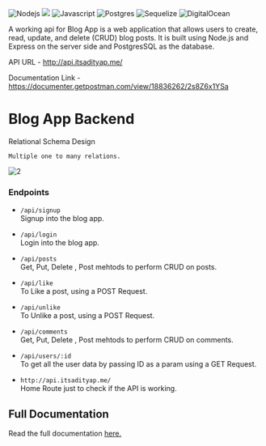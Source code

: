 <img alt="Nodejs" src="https://img.shields.io/badge/Node.js-339933?style=for-the-badge&logo=nodedotjs&logoColor=white"/> <img src="https://img.shields.io/badge/express.js-%23404d59.svg?style=for-the-badge&logo=express&logoColor=%2361DAFB"> <img alt="Javascript" src="https://img.shields.io/badge/JavaScript-323330?style=for-the-badge&logo=javascript&logoColor=F7DF1E"/> <img alt="Postgres" src="https://img.shields.io/badge/postgres-%23316192.svg?style=for-the-badge&logo=postgresql&logoColor=white"> <img alt="Sequelize" src="https://img.shields.io/badge/Sequelize-52B0E7?style=for-the-badge&logo=Sequelize&logoColor=white"> <img alt="DigitalOcean" src="https://img.shields.io/badge/DigitalOcean-%230167ff.svg?style=for-the-badge&logo=digitalOcean&logoColor=white">

A working api for Blog App is a web application that allows users to create, read, update, and delete (CRUD) blog posts. It is built using Node.js and Express on the server side and PostgresSQL as the database.

API URL - http://api.itsadityap.me/

Documentation Link - https://documenter.getpostman.com/view/18836262/2s8Z6x1YSa

# Blog App Backend

Relational Schema Design

 ```Multiple one to many relations.```
 
![2](https://storage-aditya.s3.ap-south-1.amazonaws.com/SchemaDesignBlogAp.png)

### Endpoints

* ```/api/signup```    
  Signup into the blog app.
  
  
* ```/api/login```    
  Login into the blog app.
  
  
* ```/api/posts```   
  Get, Put, Delete , Post mehtods to perform CRUD on posts.
  

* ```/api/like```   
  To Like a post, using a POST Request.
  

* ```/api/unlike```    
  To Unlike a post, using a POST Request.
  

* ```/api/comments```    
  Get, Put, Delete , Post mehtods to perform CRUD on comments.
  

* ```/api/users/:id```   
  To get all the user data by passing ID as a param using a GET Request.
  
  
* ```http://api.itsadityap.me/```   
  Home Route just to check if the API is working.
  

## Full Documentation

Read the full documentation [here.](https://documenter.getpostman.com/view/18836262/2s8Z6x1YSa)  
